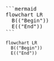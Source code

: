 <pre>
```mermaid
flowchart LR
  B(("Begin"))
  E(("End"))
```
</pre>

```mermaid
flowchart LR
  B(("Begin"))
  E(("End"))
```
